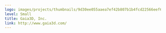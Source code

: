 ```yaml
---
logo: images/projects/thumbnails/9d30ee055aaea7ef42b807b1b4fcd22566eef69d.png.150x50_q85.png
level: Small
title: Gaia3D, Inc.
link: http://www.gaia3d.com/
---
```

